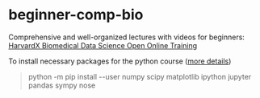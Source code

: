 # beginner-comp-bio

Comprehensive and well-organized lectures with videos for beginners:
[HarvardX Biomedical Data Science Open Online Training](http://rafalab.github.io/pages/harvardx.html)

To install necessary packages for the python course ([more details](https://www.scipy.org/install.html))

> python -m pip install --user numpy scipy matplotlib ipython jupyter pandas sympy nose

